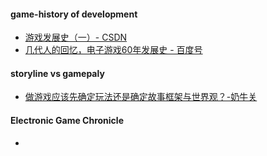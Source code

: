 #### game-history of development
- [游戏发展史（一）- CSDN](https://blog.csdn.net/qq_36373994/article/details/79435938)
- [几代人的回忆，电子游戏60年发展史 - 百度号](https://baijiahao.baidu.com/s?id=1577361881758526228&wfr=spider&for=pc)
#### storyline vs gamepaly
- [做游戏应该先确定玩法还是确定故事框架与世界观？-奶牛关](https://cowlevel.net/question/1967064)
#### Electronic Game Chronicle 
- 
